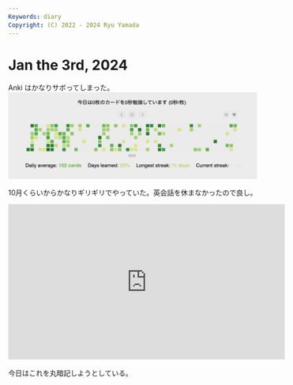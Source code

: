 ```yaml
---
Keywords: diary
Copyright: (C) 2022 - 2024 Ryu Yamada
---
```

# Jan the 3rd, 2024
Anki はかなりサボってしまった。
![去年の記録](anki.png)

10月くらいからかなりギリギリでやっていた。英会話を休まなかったので良し。

<iframe width="560" height="315" src="https://www.youtube.com/embed/-tGwDjwnNN0?si=xI2v_kjM5hK1Zc5C" title="YouTube video player" frameborder="0" allow="accelerometer; autoplay; clipboard-write; encrypted-media; gyroscope; picture-in-picture; web-share" allowfullscreen></iframe>

今日はこれを丸暗記しようとしている。


